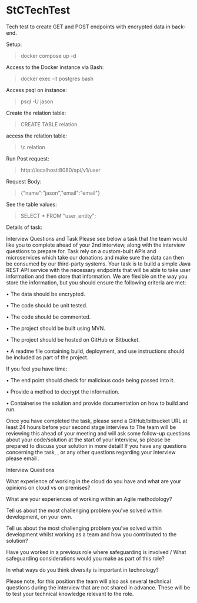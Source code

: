 # StCTechTest

Tech test to create GET and POST endpoints with encrypted data in back-end.

Setup:
> docker compose up -d
 
Access to the Docker instance via Bash:
> docker exec -it postgres bash

Access psql on instance:
> psql -U jason

Create the relation table:
> CREATE TABLE relation

access the relation table:
> \c relation

Run Post request:
> http://localhost:8080/api/v1/user
 
Request Body: 
> {"name":"jason","email":"email"}


See the table values:
> SELECT * FROM "user_entity";



Details of task:

Interview Questions and Task Please see below a task that the team would like you to complete ahead of your 2nd interview, 
along with the interview questions to prepare for. 
Task rely on a custom-built APIs and microservices which take our donations and make sure the data can then be consumed by our third-party systems. 
Your task is to build a simple Java REST API service with the necessary endpoints that will be able to take user information and then store that information. 
We are flexible on the way you store the information, but you should ensure the following criteria are met: 

• The data should be encrypted. 

• The code should be unit tested.

• The code should be commented. 

• The project should be built using MVN. 

• The project should be hosted on GitHub or Bitbucket. 

• A readme file containing build, deployment, and use instructions should be included as part of the project. 


If you feel you have time: 

• The end point should check for malicious code being passed into it. 

• Provide a method to decrypt the information. 

• Containerise the solution and provide documentation on how to build and run. 


Once you have completed the task, please send a GitHub/bitbucket URL at least 24 hours before your second stage interview to The team will be reviewing 
this ahead of your meeting and will ask some follow-up questions about your code/solution at the start of your interview, 
so please be prepared to discuss your solution in more detail! If you have any questions concerning the task, , or any other questions regarding your interview please email . 

Interview Questions


What experience of working in the cloud do you have and what are your opinions on cloud vs on premises?


What are your experiences of working within an Agile methodology?


Tell us about the most challenging problem you've solved within development, on your own.


Tell us about the most challenging problem you've solved within development whilst working as a team and how you contributed to the solution?


Have you worked in a previous role where safeguarding is involved / What safeguarding considerations would you make as part of this role?


In what ways do you think diversity is important in technology? 


Please note, for this position the team will also ask several technical questions during the interview that are not shared in advance. 
These will be to test your technical knowledge relevant to the role. 

